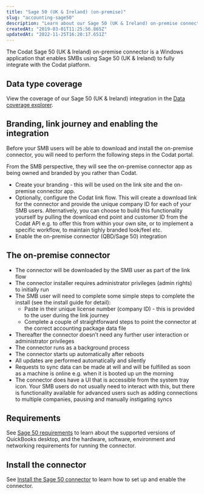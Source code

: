 ```yaml
---
title: "Sage 50 (UK & Ireland) (on-premise)"
slug: "accounting-sage50"
description: "Learn about our Sage 50 (UK & Ireland) on-premise connector."
createdAt: "2019-03-01T11:25:56.865Z"
updatedAt: "2022-11-25T16:20:17.651Z"
---
```


The Codat Sage 50 (UK & Ireland) on-premise connector is a Windows application that enables SMBs using Sage 50 (UK & Ireland) to fully integrate with the Codat platform.

## Data type coverage

View the coverage of our Sage 50 (UK & Ireland) integration in the <a className="external" href="https://knowledge.codat.io/supported-features/accounting?view=tab-by-integration&integrationKey=hbql" target="_blank">Data coverage explorer</a>.

## Branding, link journey and enabling the integration

Before your SMB users will be able to download and install the on-premise connector, you will need to perform the following steps in the Codat portal.

From the SMB perspective, they will see the on-premise connector app as being owned and branded by you rather than Codat.

- Create your branding - this will be used on the link site and the on-premise connector app.
- Optionally, configure the Codat link flow. This will create a download link for the connector and provide the unique company ID for each of your SMB users. Alternatively, you can choose to build this functionality yourself by pulling the download end point and customer ID from the Codat API e.g. to offer this from within your own site, or to implement a specific workflow, to maintain tighly branded look/feel etc.
- Enable the on-premise connector (QBD/Sage 50) integration

## The on-premise connector

- The connector will be downloaded by the SMB user as part of the link flow
- The connector installer requires administrator privileges (admin rights) to initially run
- The SMB user will need to complete some simple steps to complete the install (see the install guide for detail):
  - Paste in their unique license number (company ID) - this is provided to the user during the link journey
  - Complete a couple of straightforward steps to point the connector at the correct accounting package data file
- Thereafter the connector doesn’t need any further user interaction or administrator privileges
- The connector runs as a background process
- The connector starts up automatically after reboots
- All updates are performed automatically and silently
- Requests to sync data can be made at will and will be fulfilled as soon as a machine is online e.g. when it is booted up un the morning
- The connector does have a UI that is accessible from the system tray icon. Your SMB users do not usually need to interact with this, but there is functionality available for advanced users such as adding connections to multiple companies, pausing and manually instigating syncs

## Requirements

See [Sage 50 requirements](sage-50-requirements) to learn about the supported versions of QuickBooks desktop, and the hardware, software, environment and networking requirements for running the connector.

## Install the connector

See [Install the Sage 50 connector](/integrations/accounting/sage50/installing-the-sage-50-connector) to learn how to set up and enable the connector.
